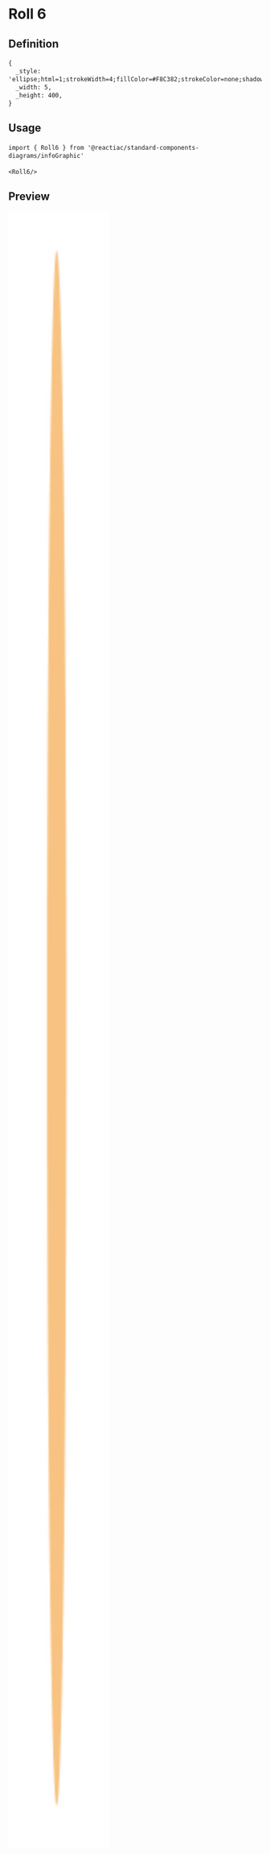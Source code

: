# Roll 6

## Definition

```
{
  _style: 'ellipse;html=1;strokeWidth=4;fillColor=#F8C382;strokeColor=none;shadow=0;fontSize=10;fontColor=#FFFFFF;align=center;fontStyle=0;whiteSpace=wrap;spacing=10;',
  _width: 5,
  _height: 400,
}
```

## Usage

```
import { Roll6 } from '@reactiac/standard-components-diagrams/infoGraphic'

<Roll6/>
```

## Preview

<img src="./roll-6.png" width="200"/>
